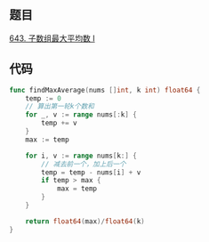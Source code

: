 ## 题目
[643. 子数组最大平均数 I](https://leetcode-cn.com/problems/maximum-average-subarray-i/submissions/)

## 代码
```go
func findMaxAverage(nums []int, k int) float64 {
    temp := 0
	// 算出第一轮k个数和
	for _, v := range nums[:k] {
		temp += v
	}
	max := temp

	for i, v := range nums[k:] {
		// 减去前一个，加上后一个
		temp = temp - nums[i] + v
		if temp > max {
			max = temp
		}
	}

	return float64(max)/float64(k)
}
```
